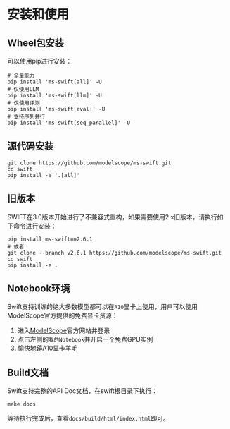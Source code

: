 # 安装和使用

## Wheel包安装

可以使用pip进行安装：

```shell
# 全量能力
pip install 'ms-swift[all]' -U
# 仅使用LLM
pip install 'ms-swift[llm]' -U
# 仅使用评测
pip install 'ms-swift[eval]' -U
# 支持序列并行
pip install 'ms-swift[seq_parallel]' -U
```

## 源代码安装

```shell
git clone https://github.com/modelscope/ms-swift.git
cd swift
pip install -e '.[all]'
```

## 旧版本

SWIFT在3.0版本开始进行了不兼容式重构，如果需要使用2.x旧版本，请执行如下命令进行安装：
```shell
pip install ms-swift==2.6.1
# 或者
git clone --branch v2.6.1 https://github.com/modelscope/ms-swift.git
cd swift
pip install -e .
```

## Notebook环境

Swift支持训练的绝大多数模型都可以在`A10`显卡上使用，用户可以使用ModelScope官方提供的免费显卡资源：

1. 进入[ModelScope](https://www.modelscope.cn)官方网站并登录
2. 点击左侧的`我的Notebook`并开启一个免费GPU实例
3. 愉快地薅A10显卡羊毛

## Build文档

Swift支持完整的API Doc文档，在swift根目录下执行：

```shell
make docs
```

等待执行完成后，查看`docs/build/html/index.html`即可。
